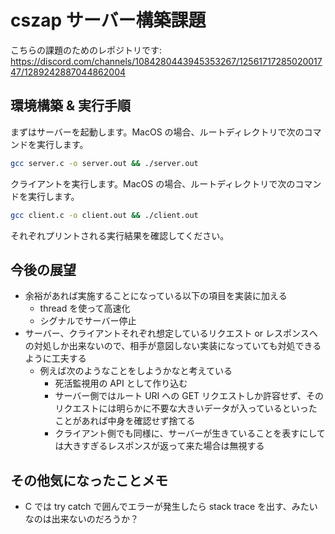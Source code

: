# cszap サーバー構築課題

こちらの課題のためのレポジトリです: https://discord.com/channels/1084280443945353267/1256171728502001747/1289242887044862004

## 環境構築 & 実行手順

まずはサーバーを起動します。MacOS の場合、ルートディレクトリで次のコマンドを実行します。

```sh
gcc server.c -o server.out && ./server.out
```

クライアントを実行します。MacOS の場合、ルートディレクトリで次のコマンドを実行します。

```sh
gcc client.c -o client.out && ./client.out
```

それぞれプリントされる実行結果を確認してください。

## 今後の展望

- 余裕があれば実施することになっている以下の項目を実装に加える
    - thread を使って高速化
    - シグナルでサーバー停止
- サーバー、クライアントそれぞれ想定しているリクエスト or レスポンスへの対処しか出来ないので、相手が意図しない実装になっていても対処できるように工夫する
    - 例えば次のようなことをしようかなと考えている
        - 死活監視用の API として作り込む
        - サーバー側ではルート URI への GET リクエストしか許容せず、そのリクエストには明らかに不要な大きいデータが入っているといったことがあれば中身を確認せず捨てる
        - クライアント側でも同様に、サーバーが生きていることを表すにしては大きすぎるレスポンスが返って来た場合は無視する

## その他気になったことメモ

- C では try catch で囲んでエラーが発生したら stack trace を出す、みたいなのは出来ないのだろうか？
